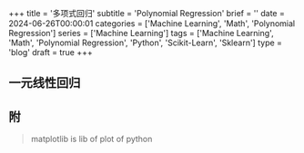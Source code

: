 +++
title = '多项式回归'
subtitle = 'Polynomial Regression'
brief = ''
date = 2024-06-26T00:00:01
categories = ['Machine Learning', 'Math', 'Polynomial Regression']
series = ['Machine Learning']
tags = ['Machine Learning', 'Math', 'Polynomial Regression', 'Python', 'Scikit-Learn', 'Sklearn']
type = 'blog'
draft = true
+++

## 一元线性回归

## 附

> matplotlib is lib of plot of python